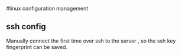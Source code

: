 #linux 
configuration management
## ssh config

Manually connect the first time over ssh to the server , so the ssh key fingerprint can be saved.

